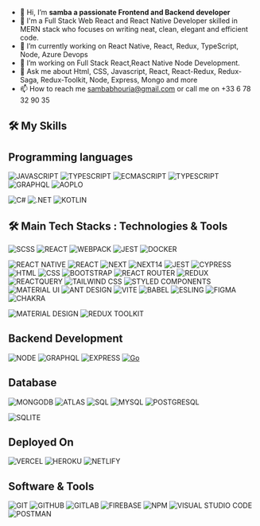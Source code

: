 
- 👋 Hi, I’m <strong>samba a passionate Frontend and Backend developer </strong>
- 👀  I'm a Full Stack Web React and React Native Developer skilled in MERN stack who focuses on writing neat, clean, elegant and efficient code.
- 🌱 I’m currently working on React Native, React, Redux, TypeScript, Node, Azure Devops 
- 💞️ I’m working on Full Stack React,React Native Node Development.
- 💬 Ask me about Html, CSS, Javascript, React, React-Redux, Redux-Saga, Redux-Toolkit, Node, Express, Mongo and more
- 📫 How to reach me sambabhouria@gmail.com or call me on +33 6 78 32 90 35

🛠️ My Skills
---
## Programming languages
![JAVASCRIPT](https://camo.githubusercontent.com/952386bca5cdfd40274fefa10851fe8a04171e8df357dbd46e75e7d7ef7668a0/68747470733a2f2f696d672e736869656c64732e696f2f62616467652f436f64652d4a6176615363726970742d696e666f726d6174696f6e616c3f7374796c653d666c617426636f6c6f723d696e666f726d6174696f6e616c266c6f676f3d6a617661736372697074)
![TYPESCRIPT](https://camo.githubusercontent.com/616d46e35e90a7728cc899c6e43156c5cab1938c28eb648f5231d7ade728592d/68747470733a2f2f696d672e736869656c64732e696f2f62616467652f436f64652d547970655363726970742d696e666f726d6174696f6e616c3f7374796c653d666c617426636f6c6f723d696e666f726d6174696f6e616c)
![ECMASCRIPT](https://camo.githubusercontent.com/beaacae080252810daea2dc6d3070936c39a8f00a695ca50974a5f762383ad9d/68747470733a2f2f696d672e736869656c64732e696f2f62616467652f436f64652d45636d615363726970742d696e666f726d6174696f6e616c3f7374796c653d666c617426636f6c6f723d696e666f726d6174696f6e616c)
![TYPESCRIPT](https://camo.githubusercontent.com/616d46e35e90a7728cc899c6e43156c5cab1938c28eb648f5231d7ade728592d/68747470733a2f2f696d672e736869656c64732e696f2f62616467652f436f64652d547970655363726970742d696e666f726d6174696f6e616c3f7374796c653d666c617426636f6c6f723d696e666f726d6174696f6e616c)
![GRAPHQL](https://camo.githubusercontent.com/96e938dca02e4946cb24ffc81b52fdedb53ded082ef44d73ef06f45a478bf2c8/68747470733a2f2f696d672e736869656c64732e696f2f62616467652f2d4772617068514c2d4531303039383f7374796c653d666c61742d737175617265266c6f676f3d6772617068716c266c696e6b3d68747470733a2f2f6769746875622e636f6d2f6f6c616673756c6963682f)
![AOPLO](https://camo.githubusercontent.com/64260e72eb9b43ea725c42344e27b78b6f102e90976397e69d5391394c039d11/68747470733a2f2f696d672e736869656c64732e696f2f62616467652f2d41706f6c6c6f2532304772617068514c2d3331314338373f7374796c653d666c61742d737175617265266c6f676f3d61706f6c6c6f2d6772617068716c266c696e6b3d68747470733a2f2f6769746875622e636f6d2f6f6c616673756c6963682f)

![C#](https://camo.githubusercontent.com/6f190b28a66241a16cc31010fe4ce40fcfde787a4322a663b01517dd18a21192/68747470733a2f2f696d672e736869656c64732e696f2f62616467652f632532332d2532333233393132302e7376673f7374796c653d666f722d7468652d6261646765266c6f676f3d632d7368617270266c6f676f436f6c6f723d7768697465)
![.NET](https://camo.githubusercontent.com/cf1a49b0e15f9c42fc747bf4b105afc42bfd53d27b566a6d32dbc177fedb4af8/68747470733a2f2f696d672e736869656c64732e696f2f62616467652f2e4e45542d3543324439313f7374796c653d666f722d7468652d6261646765266c6f676f3d2e6e6574266c6f676f436f6c6f723d7768697465)
![KOTLIN](https://camo.githubusercontent.com/ce54b742cd3861e20b7c3e342f923f5f36edd27cce8092e68a802de035ce79d8/68747470733a2f2f696d672e736869656c64732e696f2f62616467652f6b6f746c696e2d2532333746353246462e7376673f7374796c653d666f722d7468652d6261646765266c6f676f3d6b6f746c696e266c6f676f436f6c6f723d7768697465)


## 🛠️  Main Tech Stacks : Technologies & Tools
![SCSS](https://camo.githubusercontent.com/79c437a64b4e66b2699e373d576f14432bb51e8f794eb40fdbf8922074250c6a/68747470733a2f2f696d672e736869656c64732e696f2f62616467652f546f6f6c2d534353532d696e666f726d6174696f6e616c3f7374796c653d666c617426636f6c6f723d7761726e696e67266c6f676f3d73617373)
![REACT](https://camo.githubusercontent.com/00eb47e38b6362bb9831bcf1d421577c718414e1d48caa67534b6b7f212ff878/68747470733a2f2f696d672e736869656c64732e696f2f62616467652f436f64652d52656163742d696e666f726d6174696f6e616c3f7374796c653d666c617426636f6c6f723d696e666f726d6174696f6e616c266c6f676f3d7265616374)
![WEBPACK](https://camo.githubusercontent.com/a4ac5ea229cfd2a49934e4d643b8d944b61d97281952ca3c8f30df29b7f91467/68747470733a2f2f696d672e736869656c64732e696f2f62616467652f546f6f6c2d5765627061636b2d696e666f726d6174696f6e616c3f7374796c653d666c617426636f6c6f723d7761726e696e67266c6f676f3d7765627061636b)
![JEST](https://camo.githubusercontent.com/157b7c777213c865566ce1efb033498c669bac55ed8b2f9eb59ba2335ba75f83/68747470733a2f2f696d672e736869656c64732e696f2f62616467652f546f6f6c2d4a6573742d696e666f726d6174696f6e616c3f7374796c653d666c617426636f6c6f723d7761726e696e67266c6f676f3d6a657374)
![DOCKER](https://camo.githubusercontent.com/7263f7eab869438bde576a68a5551a56fa966667d0a3d6673e42aed908732083/68747470733a2f2f696d672e736869656c64732e696f2f62616467652f546f6f6c2d446f636b65722d696e666f726d6174696f6e616c3f7374796c653d666c617426636f6c6f723d7761726e696e67266c6f676f3d646f636b6572)

![REACT NATIVE](https://camo.githubusercontent.com/6dd279263ca1130d66b07776bf81723214fa49340ceff2241710515fe7770ae3/68747470733a2f2f696d672e736869656c64732e696f2f62616467652f2d52656163745f4e61746976652d3330413246463f7374796c653d666f722d7468652d6261646765266c6f676f3d7265616374266c6f676f436f6c6f723d666666)
![REACT](https://camo.githubusercontent.com/a1a885eafd72ab9f6a7b9de4cbee6290f96a5cc6bb9f964eddf2b7283c45b01a/68747470733a2f2f696d672e736869656c64732e696f2f62616467652f2d52656163742d3030643866663f7374796c653d666f722d7468652d6261646765266c6f676f3d7265616374266c6f676f436f6c6f723d666666)
![NEXT](https://camo.githubusercontent.com/2abe53f4176fd7b9639f1c316e77574575c1c99c660e03fefa08299045988ba5/68747470733a2f2f696d672e736869656c64732e696f2f62616467652f4e6578742d626c61636b3f7374796c653d666f722d7468652d6261646765266c6f676f3d6e6578742e6a73266c6f676f436f6c6f723d7768697465)
![NEXT14](https://camo.githubusercontent.com/2e0634be3fd4b8c3d2a32665b5a8ccadae30b99245e78b9ff8a68ed7e57a5a84/68747470733a2f2f696d672e736869656c64732e696f2f62616467652f2d4e6578745f31342d626c61636b3f7374796c653d666f722d7468652d6261646765266c6f676f436f6c6f723d7768697465266c6f676f3d6e657874646f746a7326636f6c6f723d333137384336)
![JEST](https://camo.githubusercontent.com/d8989256e9153dbba70941f5eafbbb7fbf8952140effec64fefd19ed0e98fea4/68747470733a2f2f696d672e736869656c64732e696f2f62616467652f2d4a6573742d3939343235423f7374796c653d666f722d7468652d6261646765266c6f676f3d6a657374266c6f676f436f6c6f723d666666)
![CYPRESS](https://camo.githubusercontent.com/d06efe4235352aad1d8ffd58cdf7bcc03e0109724a5138d9022eff209b057157/68747470733a2f2f696d672e736869656c64732e696f2f62616467652f437970726573732d3636353935433f7374796c653d666f722d7468652d6261646765266c6f676f3d63797072657373266c6f676f436f6c6f723d7768697465)
![HTML](https://camo.githubusercontent.com/5e7e215d9ff3a7c2e96d09232c11b2205565c841d1129dd2185ebd967284121f/68747470733a2f2f696d672e736869656c64732e696f2f62616467652f68746d6c352d2532334533344632362e7376673f7374796c653d666f722d7468652d6261646765266c6f676f3d68746d6c35266c6f676f436f6c6f723d7768697465)
![CSS](https://camo.githubusercontent.com/6531a4161596e3d9fdab3d0499a7b7ce5c5c8b568be219f3e9707af042e575d2/68747470733a2f2f696d672e736869656c64732e696f2f62616467652f637373332d2532333135373242362e7376673f7374796c653d666f722d7468652d6261646765266c6f676f3d63737333266c6f676f436f6c6f723d7768697465)
![BOOTSTRAP](https://camo.githubusercontent.com/57396ca28ed73547fcc53dc43c059550f0fd7233ab6ac26fd40d65ad0d3018d0/68747470733a2f2f696d672e736869656c64732e696f2f62616467652f626f6f7473747261702d2532333536334437432e7376673f7374796c653d666f722d7468652d6261646765266c6f676f3d626f6f747374726170266c6f676f436f6c6f723d7768697465)
![REACT ROUTER](https://camo.githubusercontent.com/ad45bc29fd15b24972f6b398c887b7cdfd9723cf0d0518ff2b118397e3b13cb0/68747470733a2f2f696d672e736869656c64732e696f2f62616467652f52656163745f526f757465722d4341343234353f7374796c653d666f722d7468652d6261646765266c6f676f3d72656163742d726f75746572266c6f676f436f6c6f723d7768697465)
![REDUX](https://camo.githubusercontent.com/06d936bcad9d3f9d0e611e9afa230ebdefcac4074b7d97c425a3346495db190c/68747470733a2f2f696d672e736869656c64732e696f2f62616467652f72656475782d2532333539336438382e7376673f7374796c653d666f722d7468652d6261646765266c6f676f3d7265647578266c6f676f436f6c6f723d7768697465)
![REACTQUERY](https://camo.githubusercontent.com/708f3618bb984c48444c11a0cac5b107d98d9d553979cdf17484a594c75b4bd2/68747470733a2f2f696d672e736869656c64732e696f2f62616467652f2d526561637425323051756572792d4646343135343f7374796c653d666f722d7468652d6261646765266c6f676f3d72656163742532307175657279266c6f676f436f6c6f723d7768697465)
![TAILWIND CSS](https://camo.githubusercontent.com/fd2f68cbbab135132d2a1178934482ab59c69889d7c0a12ef005452671839f9d/68747470733a2f2f696d672e736869656c64732e696f2f62616467652f2d5461696c77696e642d3338424446383f7374796c653d666f722d7468652d6261646765266c6f676f3d7461696c77696e64637373266c6f676f436f6c6f723d666666)
![STYLED COMPONENTS](https://camo.githubusercontent.com/0a9129617dc00aac4a5c688e87f4a595a0076877dd38c12f279ad16c8eda2604/68747470733a2f2f696d672e736869656c64732e696f2f62616467652f7374796c65642d2d636f6d706f6e656e74732d4442373039333f7374796c653d666f722d7468652d6261646765266c6f676f3d7374796c65642d636f6d706f6e656e7473266c6f676f436f6c6f723d7768697465)
![MATERIAL UI](https://camo.githubusercontent.com/778593c62adf9e931032c67dd644cceeb12351fa968e4d46099fd06e08f70721/68747470733a2f2f696d672e736869656c64732e696f2f62616467652f4d6174657269616c2d2d55492d3030383143423f7374796c653d666f722d7468652d6261646765266c6f676f3d4d5549266c6f676f436f6c6f723d7768697465)
![ANT DESIGN](https://camo.githubusercontent.com/643139ab6d695389b93247b89e45fb68b12e31e2040fb357d515704258cdeb39/68747470733a2f2f696d672e736869656c64732e696f2f62616467652f2d416e7444657369676e2d2532333031373046453f7374796c653d666f722d7468652d6261646765266c6f676f3d616e742d64657369676e266c6f676f436f6c6f723d7768697465)
![VITE](https://camo.githubusercontent.com/3a15a92b116b1afb31a0ccaab1eedc0b09251b6f0f5b149ba91d488ae6a47ad3/68747470733a2f2f696d672e736869656c64732e696f2f62616467652f766974652d2532333634364346462e7376673f7374796c653d666f722d7468652d6261646765266c6f676f3d76697465266c6f676f436f6c6f723d7768697465)
![BABEL](https://camo.githubusercontent.com/c5adb8bdf1f9c7c0f8a1fe0a35f4c5711c6dac2fd9cfcfa96328a6fdf079c3b4/68747470733a2f2f696d672e736869656c64732e696f2f62616467652f426162656c2d4639444333653f7374796c653d666f722d7468652d6261646765266c6f676f3d626162656c266c6f676f436f6c6f723d626c61636b)
![ESLING](https://camo.githubusercontent.com/9f4268803442f14ba048f49d8a6ac594465d6a61682f3048fddf18540196d38f/68747470733a2f2f696d672e736869656c64732e696f2f62616467652f45534c696e742d3442333236333f7374796c653d666f722d7468652d6261646765266c6f676f3d65736c696e74266c6f676f436f6c6f723d7768697465)
![FIGMA](https://camo.githubusercontent.com/bdb7731529e6563b08b823d27f981683f89fd666d434f6592cb901ba763277f3/68747470733a2f2f696d672e736869656c64732e696f2f62616467652f6669676d612d2532334632344531452e7376673f7374796c653d666f722d7468652d6261646765266c6f676f3d6669676d61266c6f676f436f6c6f723d7768697465)
![CHAKRA](https://camo.githubusercontent.com/c4f6ea22e9442e71807b592aec71608552f5194a96720ca1987836132282e0c7/68747470733a2f2f696d672e736869656c64732e696f2f62616467652f4368616b72615f55492d3338423241433f7374796c653d666f722d7468652d6261646765266c6f676f3d6368616b72612d7569266c6f676f436f6c6f723d7768697465)

![MATERIAL DESIGN](https://camo.githubusercontent.com/f0893a05550ed884dbae6cb64c737f655cddadc5f2222c8801990229f9e23cce/68747470733a2f2f696d672e736869656c64732e696f2f62616467652f6d6174657269616c25323064657369676e2d3735373537353f7374796c653d666f722d7468652d6261646765266c6f676f3d6d6174657269616c25323064657369676e266c6f676f436f6c6f723d7768697465)
![REDUX TOOLKIT](https://camo.githubusercontent.com/7060c233f1789a7efea081a1e8192536806e3271d0f01223c85d5caf9fa6a976/68747470733a2f2f696d672e736869656c64732e696f2f62616467652f526564757820546f6f6c6b69742d3539334438383f7374796c653d666f722d7468652d6261646765266c6f676f3d7265647578266c6f676f436f6c6f723d7768697465)

## Backend Development
![NODE](https://camo.githubusercontent.com/bc1850ffde021fc4aad61030ddd1dcd49389f75e788934fca66549b1dd6c9272/68747470733a2f2f696d672e736869656c64732e696f2f62616467652f2d4e6f64656a732d3333393933333f7374796c653d666f722d7468652d6261646765266c6f676f3d4e6f64652e6a73266c6f676f436f6c6f723d666666666666)
![GRAPHQL](https://camo.githubusercontent.com/30374eefb9a4f2d4af764acd70d84d2120ef8fc65fa2033272a830c245470355/68747470733a2f2f696d672e736869656c64732e696f2f62616467652f2d4772617068514c2d6531303039383f7374796c653d666f722d7468652d6261646765266c6f676f3d6772617068716c266c6f676f436f6c6f723d666666)
![EXPRESS](https://camo.githubusercontent.com/4912b34d2a0c3d279f4abc1c39e75a2cdcbf874433796a72745dda64efb68df7/68747470733a2f2f696d672e736869656c64732e696f2f62616467652f457870726573732e6a732d3030303030303f7374796c653d666f722d7468652d6261646765266c6f676f3d65787072657373266c6f676f436f6c6f723d7768697465)
<a target="_blank" rel="noopener noreferrer nofollow" href="https://camo.githubusercontent.com/33cfae3047a121e7811c7a54e7b6ef4029c9db941f3d180a176069220c878954/68747470733a2f2f696d672e736869656c64732e696f2f62616467652f676f2d2532333030414444382e7376673f7374796c653d666f722d7468652d6261646765266c6f676f3d676f266c6f676f436f6c6f723d7768697465"><img src="https://camo.githubusercontent.com/33cfae3047a121e7811c7a54e7b6ef4029c9db941f3d180a176069220c878954/68747470733a2f2f696d672e736869656c64732e696f2f62616467652f676f2d2532333030414444382e7376673f7374796c653d666f722d7468652d6261646765266c6f676f3d676f266c6f676f436f6c6f723d7768697465" alt="Go" data-canonical-src="https://img.shields.io/badge/go-%2300ADD8.svg?style=for-the-badge&amp;logo=go&amp;logoColor=white" style="max-width: 100%;"></a>

## Database
![MONGODB](https://camo.githubusercontent.com/7e95531437f8c91626ae46cb69240160dfde5c39c1119c550cd174ba8a19e712/68747470733a2f2f696d672e736869656c64732e696f2f62616467652f4d6f6e676f44422d2532333465613934622e7376673f7374796c653d666f722d7468652d6261646765266c6f676f3d6d6f6e676f6462266c6f676f436f6c6f723d7768697465)
![ATLAS](https://camo.githubusercontent.com/99ac625dd4b684152aae95a7c8f3e1344f86ce60986508d2d3d21e3cbe1a985f/68747470733a2f2f696d672e736869656c64732e696f2f62616467652f41746c61732d3333393933333f7374796c653d666f722d7468652d6261646765266c6f676f3d6d6f6e676f6462266c6f676f436f6c6f723d7768697465)
![SQL](https://camo.githubusercontent.com/85385e1278d38c0a69c9c8634bec333b745c8d8876c6afd69cf2a260720045a5/68747470733a2f2f696d672e736869656c64732e696f2f62616467652f2d53514c2d3032356538633f7374796c653d666f722d7468652d6261646765266c6f676f3d616d617a6f6e2d64796e616d6f6462266c6f676f436f6c6f723d666666)
![MYSQL](https://camo.githubusercontent.com/c1c08eb7625abe1a813e5ad05a94891aa127a37e0ce126b59ecda28233effdac/68747470733a2f2f696d672e736869656c64732e696f2f62616467652f4d7953514c2d3030303030463f7374796c653d666f722d7468652d6261646765266c6f676f3d6d7973716c266c6f676f436f6c6f723d7768697465)
![POSTGRESQL](https://camo.githubusercontent.com/6854ba9612c2cb025e7c65445787d93f6436d4691303601506e0bc28be2ae9b8/68747470733a2f2f696d672e736869656c64732e696f2f62616467652f506f737467726553514c2d3331363139323f7374796c653d666f722d7468652d6261646765266c6f676f3d706f737467726573716c266c6f676f436f6c6f723d7768697465)

![SQLITE](https://camo.githubusercontent.com/932123bf240349f3785c02228b113b06299079e8740f480c767e8335fd6d752a/68747470733a2f2f696d672e736869656c64732e696f2f62616467652f53514c6974652d3037343035453f7374796c653d666f722d7468652d6261646765266c6f676f3d73716c697465266c6f676f436f6c6f723d7768697465)

## Deployed On
![VERCEL](https://camo.githubusercontent.com/b9ff564d8c311812747f1aacea54cf703d850756f9179f9eff6899da20a701a2/68747470733a2f2f696d672e736869656c64732e696f2f62616467652f76657263656c2d2532333030303030302e7376673f7374796c653d666f722d7468652d6261646765266c6f676f3d76657263656c266c6f676f436f6c6f723d7768697465)
![HEROKU](https://camo.githubusercontent.com/8039f6f47484d9dbb3a065add309fe12f12de738e20fb5f968a6a6b09b27d371/68747470733a2f2f696d672e736869656c64732e696f2f62616467652f6865726f6b752d2532333433303039382e7376673f7374796c653d666f722d7468652d6261646765266c6f676f3d6865726f6b75266c6f676f436f6c6f723d7768697465)
![NETLIFY](https://camo.githubusercontent.com/2aa883d52783b24f65681fa3a20b76e914ca9cdbda511170ddae263b8c692c2e/68747470733a2f2f696d672e736869656c64732e696f2f62616467652f6e65746c6966792d2532333030303030302e7376673f7374796c653d666f722d7468652d6261646765266c6f676f3d6e65746c696679266c6f676f436f6c6f723d23303043374237)

## Software & Tools
![GIT](https://camo.githubusercontent.com/3773b47791105fa5363a55f52fbf22da4cd5cb43d706a623e0fed6aae0eabf4e/68747470733a2f2f696d672e736869656c64732e696f2f62616467652f2d4769742d4445344333363f7374796c653d666f722d7468652d6261646765266c6f676f3d676974266c6f676f436f6c6f723d253233666666666666)
![GITHUB](https://camo.githubusercontent.com/15c53ec3f229ff4136d20243545d82f39faceb946b0f92015658258d048f5712/68747470733a2f2f696d672e736869656c64732e696f2f62616467652f2d4769744875622d3136313631343f7374796c653d666f722d7468652d6261646765266c6f676f3d676974687562)
![GITLAB](https://camo.githubusercontent.com/5bc6088aabdea241d9af39c2793a4c9a951eebcfe5a877fd358c9a695afd4783/68747470733a2f2f696d672e736869656c64732e696f2f62616467652f2d4769744c61622d4532343332393f7374796c653d666f722d7468652d6261646765266c6f676f3d6769746c6162266c6f676f436f6c6f723d666666)
![FIREBASE](https://camo.githubusercontent.com/16beca491cf6ee479cef25bdaac11b96b24bde2fe85e860efe1a62abad0af761/68747470733a2f2f696d672e736869656c64732e696f2f62616467652f46697265626173652d3033394245353f7374796c653d666f722d7468652d6261646765266c6f676f3d4669726562617365266c6f676f436f6c6f723d7768697465)
![NPM](https://camo.githubusercontent.com/4e7a2815e5f728e2e0301d4724f60f21d55399913a517ff6b6c193add0684a16/68747470733a2f2f696d672e736869656c64732e696f2f62616467652f4e504d2d2532333030303030302e7376673f7374796c653d666f722d7468652d6261646765266c6f676f3d6e706d266c6f676f436f6c6f723d7768697465)
![VISUAL STUDIO CODE](https://camo.githubusercontent.com/513e03fc97acb466e27d445394532ade8d90363a266a4e8ff9526e2c49db0f67/68747470733a2f2f696d672e736869656c64732e696f2f62616467652f56697375616c5f53747564696f5f436f64652d3030373844343f7374796c653d666f722d7468652d6261646765266c6f676f3d76697375616c25323073747564696f253230636f6465266c6f676f436f6c6f723d7768697465)
![POSTMAN](https://camo.githubusercontent.com/e0aa4b3bb9af7d3610dd65656751f3940ef645e1e3e5ff727abecec2accfb31b/68747470733a2f2f696d672e736869656c64732e696f2f62616467652f506f73746d616e2d4646364333373f7374796c653d666f722d7468652d6261646765266c6f676f3d506f73746d616e266c6f676f436f6c6f723d7768697465)


<!---
sambabhouria/sambabhouria is a ✨ special ✨ repository because its `README.md` (this file) appears on your GitHub profile.
You can click the Preview link to take a look at your changes.
--->
